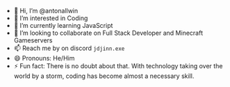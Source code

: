 - 👋 Hi, I’m @antonallwin
- 👀 I’m interested in Coding
- 🌱 I’m currently learning JavaScript
- 💞️ I’m looking to collaborate on Full Stack Developer and Minecraft Gameservers
- 📫 Reach me by on discord ``jdjinn.exe``
- 😄 Pronouns: He/Him
- ⚡ Fun fact: There is no doubt about that. With technology taking over the world by a storm, coding has become almost a necessary skill.

<!---
jdjinn/jdjinn is a ✨ special ✨ repository because its `README.md` (this file) appears on your GitHub profile.
You can click the Preview link to take a look at your changes.
--->
